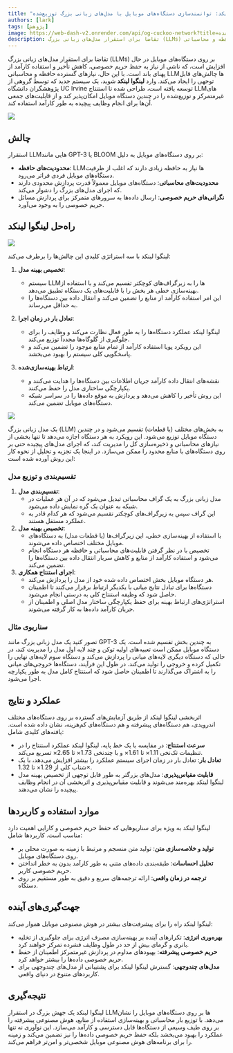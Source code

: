 ```yaml
---
title: "لینگوا لینکد: توانمندسازی دستگاه‌های موبایل با مدل‌های زبانی بزرگ توزیع‌شده"
authors: [lark]
tags: [پژوهش]
image: https://web-dash-v2.onrender.com/api/og-cuckoo-network?title=لینگوا لینکد: توانمندسازی دستگاه‌های موبایل با مدل‌های زبانی بزرگ توزیع‌شده
description: تقاضا برای استقرار مدل‌های زبانی بزرگ (LLMs) بر روی دستگاه‌های موبایل در حال افزایش است، که ناشی از نیاز به حفظ حریم خصوصی، کاهش تأخیر و استفاده کارآمد از پهنای باند است. با این حال، نیازهای گسترده حافظه و محاسباتی LLMها چالش‌های قابل توجهی را ایجاد می‌کند.
---
```


تقاضا برای استقرار مدل‌های زبانی بزرگ (LLMs) بر روی دستگاه‌های موبایل در حال افزایش است، که ناشی از نیاز به حفظ حریم خصوصی، کاهش تأخیر و استفاده کارآمد از پهنای باند است. با این حال، نیازهای گسترده حافظه و محاسباتی LLMها چالش‌های قابل توجهی را ایجاد می‌کند. وارد **لینگوا لینکد** شوید، یک سیستم جدید که توسط گروهی از پژوهشگران دانشگاه UC Irvine توسعه یافته است، طراحی شده تا استنتاج LLMهای غیرمتمرکز و توزیع‌شده را در چندین دستگاه موبایل امکان‌پذیر کند و از قابلیت‌های جمعی آن‌ها برای انجام وظایف پیچیده به طور کارآمد استفاده کند.

![](https://cuckoo-network.b-cdn.net/2024-07-08-lingualinked.webp)

## چالش

استقرار LLMهایی مانند GPT-3 یا BLOOM بر روی دستگاه‌های موبایل به دلیل:
- **محدودیت‌های حافظه**: LLMها نیاز به حافظه زیادی دارند که اغلب از ظرفیت دستگاه‌های موبایل فردی فراتر می‌رود.
- **محدودیت‌های محاسباتی**: دستگاه‌های موبایل معمولاً قدرت پردازش محدودی دارند که اجرای مدل‌های بزرگ را دشوار می‌کند.
- **نگرانی‌های حریم خصوصی**: ارسال داده‌ها به سرورهای متمرکز برای پردازش مسائل حریم خصوصی را به وجود می‌آورد.

## راه‌حل لینگوا لینکد

![](https://cuckoo-network.b-cdn.net/lingualinked.webp)

لینگوا لینکد با سه استراتژی کلیدی این چالش‌ها را برطرف می‌کند:

1. **تخصیص بهینه مدل**:
   - سیستم LLMها را به زیرگراف‌های کوچکتر تقسیم می‌کند و با استفاده از بهینه‌سازی خطی هر بخش را با قابلیت‌های یک دستگاه تطبیق می‌دهد.
   - این امر استفاده کارآمد از منابع را تضمین می‌کند و انتقال داده بین دستگاه‌ها را به حداقل می‌رساند.

2. **تعادل بار در زمان اجرا**:
   - لینگوا لینکد عملکرد دستگاه‌ها را به طور فعال نظارت می‌کند و وظایف را برای جلوگیری از گلوگاه‌ها مجدداً توزیع می‌کند.
   - این رویکرد پویا استفاده کارآمد از تمام منابع موجود را تضمین می‌کند و پاسخگویی کلی سیستم را بهبود می‌بخشد.

3. **ارتباط بهینه‌سازی‌شده**:
   - نقشه‌های انتقال داده کارآمد جریان اطلاعات بین دستگاه‌ها را هدایت می‌کنند و یکپارچگی ساختاری مدل را حفظ می‌کنند.
   - این روش تأخیر را کاهش می‌دهد و پردازش به موقع داده‌ها را در سراسر شبکه دستگاه‌های موبایل تضمین می‌کند.

![](https://cuckoo-network.b-cdn.net/lingualinked-lb.webp)

یک مدل زبانی بزرگ (LLM) به بخش‌های مختلف (یا قطعات) تقسیم می‌شود و در چندین دستگاه موبایل توزیع می‌شود. این رویکرد به هر دستگاه اجازه می‌دهد تا تنها بخشی از نیازهای محاسباتی و ذخیره‌سازی کل را مدیریت کند، که اجرای مدل‌های پیچیده حتی بر روی دستگاه‌های با منابع محدود را ممکن می‌سازد. در اینجا یک تجزیه و تحلیل از نحوه کار این روش آورده شده است:

### تقسیم‌بندی و توزیع مدل

1. **تقسیم‌بندی مدل**:
   - مدل زبانی بزرگ به یک گراف محاسباتی تبدیل می‌شود که در آن هر عملیات در شبکه به عنوان یک گره نمایش داده می‌شود.
   - این گراف سپس به زیرگراف‌های کوچکتر تقسیم می‌شود که هر کدام قادر به عملکرد مستقل هستند.
2. **تخصیص بهینه مدل**:
   - با استفاده از بهینه‌سازی خطی، این زیرگراف‌ها (یا قطعات مدل) به دستگاه‌های موبایل مختلف اختصاص داده می‌شوند.
   - تخصیص با در نظر گرفتن قابلیت‌های محاسباتی و حافظه هر دستگاه انجام می‌شود و استفاده کارآمد از منابع و کاهش سربار انتقال داده بین دستگاه‌ها را تضمین می‌کند.
3. **اجرای استنتاج همکاری**:
   - هر دستگاه موبایل بخش اختصاص داده شده خود از مدل را پردازش می‌کند.
   - دستگاه‌ها برای تبادل نتایج میانی با یکدیگر ارتباط برقرار می‌کنند تا اطمینان حاصل شود که وظیفه استنتاج کلی به درستی انجام می‌شود.
   - استراتژی‌های ارتباط بهینه برای حفظ یکپارچگی ساختار مدل اصلی و اطمینان از جریان کارآمد داده‌ها به کار گرفته می‌شوند.

### سناریوی مثال

تصور کنید یک مدل زبانی بزرگ مانند GPT-3 به چندین بخش تقسیم شده است. یک دستگاه موبایل ممکن است تعبیه‌های اولیه توکن و چند لایه اول مدل را مدیریت کند، در حالی که دستگاه دیگری لایه‌های میانی را پردازش می‌کند و دستگاه سوم لایه‌های نهایی را تکمیل کرده و خروجی را تولید می‌کند. در طول این فرآیند، دستگاه‌ها خروجی‌های میانی را به اشتراک می‌گذارند تا اطمینان حاصل شود که استنتاج کامل مدل به طور یکپارچه اجرا می‌شود.

## عملکرد و نتایج

اثربخشی لینگوا لینکد از طریق آزمایش‌های گسترده بر روی دستگاه‌های مختلف اندرویدی، هم دستگاه‌های پیشرفته و هم دستگاه‌های کم‌هزینه، نشان داده شده است. یافته‌های کلیدی شامل:

- **سرعت استنتاج**: در مقایسه با یک خط پایه، لینگوا لینکد عملکرد استنتاج را در تنظیمات تک‌نخی 1.11× تا 1.61× و با چندنخی 1.73× تا 2.65× تسریع می‌کند.
- **تعادل بار**: تعادل بار در زمان اجرای سیستم عملکرد را بیشتر افزایش می‌دهد، با یک شتاب کلی از 1.29× تا 1.32×.
- **قابلیت مقیاس‌پذیری**: مدل‌های بزرگتر به طور قابل توجهی از تخصیص بهینه مدل لینگوا لینکد بهره‌مند می‌شوند و قابلیت مقیاس‌پذیری و اثربخشی آن در انجام وظایف پیچیده را نشان می‌دهند.

## موارد استفاده و کاربردها

لینگوا لینکد به ویژه برای سناریوهایی که حفظ حریم خصوصی و کارایی اهمیت دارد مناسب است. کاربردها شامل:

- **تولید و خلاصه‌سازی متن**: تولید متن منسجم و مرتبط با زمینه به صورت محلی بر روی دستگاه‌های موبایل.
- **تحلیل احساسات**: طبقه‌بندی داده‌های متنی به طور کارآمد بدون به خطر انداختن حریم خصوصی کاربر.
- **ترجمه در زمان واقعی**: ارائه ترجمه‌های سریع و دقیق به طور مستقیم بر روی دستگاه.

## جهت‌گیری‌های آینده

لینگوا لینکد راه را برای پیشرفت‌های بیشتر در هوش مصنوعی موبایل هموار می‌کند:

- **بهره‌وری انرژی**: تکرارهای آینده بر بهینه‌سازی مصرف انرژی برای جلوگیری از تخلیه باتری و گرمای بیش از حد در طول وظایف فشرده تمرکز خواهند کرد.
- **حریم خصوصی پیشرفته**: بهبودهای مداوم در پردازش غیرمتمرکز اطمینان از حفظ حریم خصوصی داده‌ها را بیشتر خواهد کرد.
- **مدل‌های چندوجهی**: گسترش لینگوا لینکد برای پشتیبانی از مدل‌های چندوجهی برای کاربردهای متنوع در دنیای واقعی.

## نتیجه‌گیری

لینگوا لینکد یک جهش بزرگ در استقرار LLMها بر روی دستگاه‌های موبایل را نشان می‌دهد. با توزیع بار محاسباتی و بهینه‌سازی استفاده از منابع، هوش مصنوعی پیشرفته را بر روی طیف وسیعی از دستگاه‌ها قابل دسترسی و کارآمد می‌سازد. این نوآوری نه تنها عملکرد را بهبود می‌بخشد بلکه حفظ حریم خصوصی داده‌ها را نیز تضمین می‌کند و زمینه را برای برنامه‌های هوش مصنوعی موبایل شخصی‌تر و امن‌تر فراهم می‌کند.